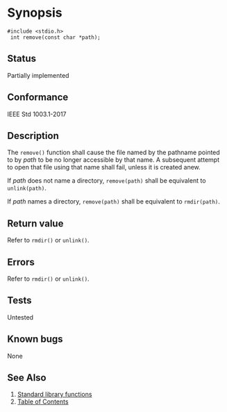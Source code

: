 # Synopsis 
`#include <stdio.h>`</br>
` int remove(const char *path);`</br>

## Status
Partially implemented
## Conformance
IEEE Std 1003.1-2017
## Description


The `remove()` function shall cause the file named by the pathname pointed to by _path_ to be no longer accessible by
that name. A subsequent attempt to open that file using that name shall fail, unless it is created anew.

If _path_ does not name a directory, `remove(path)` shall be equivalent to `unlink(path)`.

If _path_ names a directory, `remove(path)` shall be equivalent to `rmdir(path)`. 


## Return value


Refer to `rmdir()` or `unlink()`. 


## Errors


 
Refer to `rmdir()` or `unlink()`. 


## Tests

Untested

## Known bugs

None

## See Also 
1. [Standard library functions](../README.md)
2. [Table of Contents](../../../README.md)
